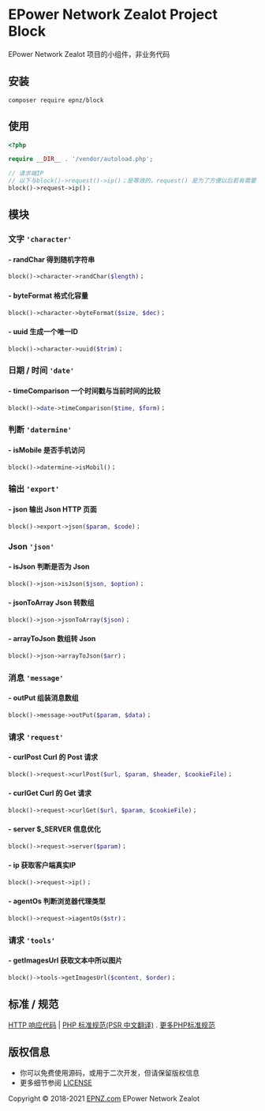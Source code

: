# EPower Network Zealot Project Block

EPower Network Zealot 项目的小组件，非业务代码

## 安装

~~~
composer require epnz/block
~~~

## 使用

~~~ php
<?php

require __DIR__ . '/vendor/autoload.php'; 

// 请求端IP
// 以下与block()->request()->ip()；是等效的，request() 是为了方便以后若有需要，可以传入参数
block()->request->ip()；

~~~

## 模块

### 文字 `'character'`

#### - **randChar** 得到随机字符串

~~~ php
block()->character->randChar($length)；
~~~

#### - **byteFormat** 格式化容量

~~~ php
block()->character->byteFormat($size, $dec)；
~~~

#### - **uuid** 生成一个唯一ID

~~~ php
block()->character->uuid($trim)；
~~~

### 日期 / 时间 `'date'`

#### - **timeComparison** 一个时间戳与当前时间的比较

~~~ php
block()->date->timeComparison($time, $form)；
~~~

### 判断 `'datermine'`

#### - **isMobile** 是否手机访问

~~~ php
block()->datermine->isMobil()；
~~~

### 输出 `'export'`

#### - **json** 输出 Json HTTP 页面

~~~ php
block()->export->json($param, $code)；
~~~

### Json `'json'`

#### - **isJson** 判断是否为 Json

~~~ php
block()->json->isJson($json, $option)；
~~~

#### - **jsonToArray** Json 转数组

~~~ php
block()->json->jsonToArray($json)；
~~~

#### - **arrayToJson**  数组转 Json

~~~ php
block()->json->arrayToJson($arr)；
~~~

### 消息 `'message'`

#### - **outPut** 组装消息数组

~~~ php
block()->message->outPut($param, $data)；
~~~

### 请求 `'request'` 

#### - **curlPost** Curl 的 Post 请求

~~~ php
block()->request->curlPost($url, $param, $header, $cookieFile)；
~~~

#### - **curlGet** Curl 的 Get 请求

~~~ php
block()->request->curlGet($url, $param, $cookieFile)；
~~~

#### - **server** $_SERVER 信息优化

~~~ php
block()->request->server($param)；
~~~

#### - **ip** 获取客户端真实IP

~~~ php
block()->request->ip()；
~~~

#### - **agentOs** 判断浏览器代理类型

~~~ php
block()->request->iagentOs($str)；
~~~

### 请求 `'tools'` 

#### - **getImagesUrl** 获取文本中所以图片

~~~ php
block()->tools->getImagesUrl($content, $order)；
~~~

## 标准 / 规范

[HTTP 响应代码](https://tools.ietf.org/html/rfc2616)  |
[PHP 标准规范(PSR 中文翻译)](https://www.bookstack.cn/read/PSR%20%e4%b8%ad%e6%96%87%e7%bf%bb%e8%af%91/README.md) . [更多PHP标准规范](https://www.php-fig.org/psr/)

## 版权信息

 * 你可以免费使用源码，或用于二次开发，但请保留版权信息
 * 更多细节参阅 [LICENSE](LICENSE)

Copyright &copy; 2018-2021 [EPNZ.com](http://www.epnz.com) EPower Network Zealot
